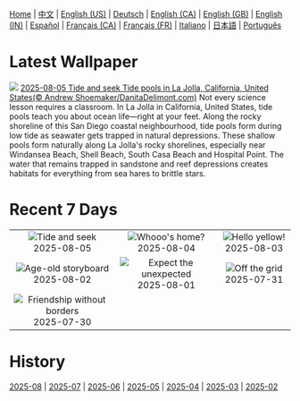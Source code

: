 [Home](../README.md) | [中文](zh-CN.md) | [English (US)](en-US.md) | [Deutsch](de-DE.md) | [English (CA)](en-CA.md) | [English (GB)](en-GB.md) | [English (IN)](en-IN.md) | [Español](es-ES.md) | [Français (CA)](fr-CA.md) | [Français (FR)](fr-FR.md) | [Italiano](it-IT.md) | [日本語](ja-JP.md) | [Português](pt-BR.md)

# Latest Wallpaper
![](https://www.bing.com/th?id=OHR.CaliforniaTidepool_EN-CA5246785571_UHD.jpg)
[2025-08-05 Tide and seek Tide pools in La Jolla, California, United States(© Andrew Shoemaker/DanitaDelimont.com)](https://www.bing.com/th?id=OHR.CaliforniaTidepool_EN-CA5246785571_UHD.jpg)
Not every science lesson requires a classroom. In La Jolla in California, United States, tide pools teach you about ocean life—right at your feet. Along the rocky shoreline of this San Diego coastal neighbourhood, tide pools form during low tide as seawater gets trapped in natural depressions. These shallow pools form naturally along La Jolla's rocky shorelines, especially near Windansea Beach, Shell Beach, South Casa Beach and Hospital Point. The water that remains trapped in sandstone and reef depressions creates habitats for everything from sea hares to brittle stars.

# Recent 7 Days
|  |  |  |
|:---:|:---:|:---:|
| ![](https://www.bing.com/th?id=OHR.CaliforniaTidepool_EN-CA5246785571_400x240.jpg "Tide and seek") 2025-08-05 | ![](https://www.bing.com/th?id=OHR.LaplandOwl_EN-CA0382767904_400x240.jpg "Whooo's home?") 2025-08-04 | ![](https://www.bing.com/th?id=OHR.HappySunflower_EN-CA4879838776_400x240.jpg "Hello yellow!") 2025-08-03 |
| ![](https://www.bing.com/th?id=OHR.FruitaPetroglyphs_EN-CA4731117661_400x240.jpg "Age-old storyboard") 2025-08-02 | ![](https://www.bing.com/th?id=OHR.EdinburghFringe_EN-CA4550434753_400x240.jpg "Expect the unexpected") 2025-08-01 | ![](https://www.bing.com/th?id=OHR.NaPaliKauai_EN-CA4334699303_400x240.jpg "Off the grid") 2025-07-31 |
| ![](https://www.bing.com/th?id=OHR.SaypeDubai_EN-CA4155504073_400x240.jpg "Friendship without borders") 2025-07-30 |  |  |

# History
[2025-08](../archives/wallpaper/en-CA/w_2025_08.md) | [2025-07](../archives/wallpaper/en-CA/w_2025_07.md) | [2025-06](../archives/wallpaper/en-CA/w_2025_06.md) | [2025-05](../archives/wallpaper/en-CA/w_2025_05.md) | [2025-04](../archives/wallpaper/en-CA/w_2025_04.md) | [2025-03](../archives/wallpaper/en-CA/w_2025_03.md) | [2025-02](../archives/wallpaper/en-CA/w_2025_02.md)
